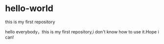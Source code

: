 # hello-world
this is my first repository

hello everybody，this is my first repository,i don't know how to use it.Hope i can!
